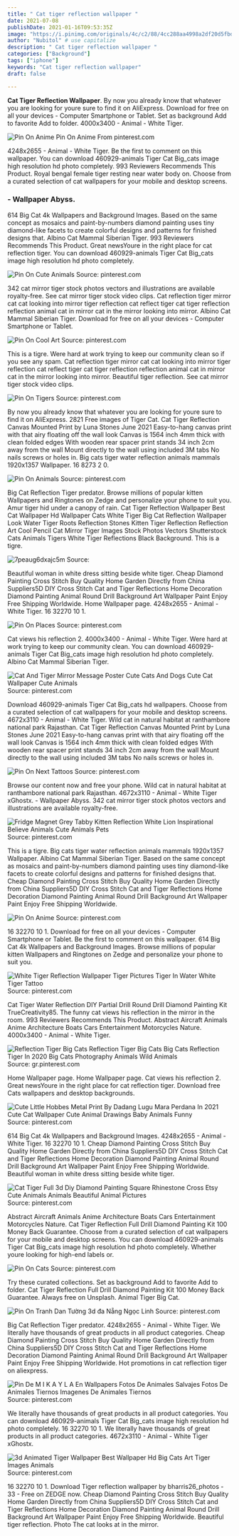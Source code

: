 ```yaml
---
title: " Cat tiger reflection wallpaper "
date: 2021-07-08
publishDate: 2021-01-16T09:53:35Z
image: "https://i.pinimg.com/originals/4c/c2/88/4cc288aa4998a2df20d5fbd1b6d5d258.jpg"
author: "Nubitol" # use capitalize
description: " Cat tiger reflection wallpaper "
categories: ["Background"]
tags: ["iphone"]
keywords: "Cat tiger reflection wallpaper"
draft: false

---
```



**Cat Tiger Reflection Wallpaper**. By now you already know that whatever you are looking for youre sure to find it on AliExpress. Download for free on all your devices - Computer Smartphone or Tablet. Set as background Add to favorite Add to folder. 4000x3400 - Animal - White Tiger.

![Pin On Anime](https://i.pinimg.com/736x/8f/ba/90/8fba905e23fdc1c1a137c8d81e632b9c.jpg "Pin On Anime")
Pin On Anime From pinterest.com


4248x2655 - Animal - White Tiger. Be the first to comment on this wallpaper. You can download 460929-animals Tiger Cat Big_cats image high resolution hd photo completely. 993 Reviewers Recommends This Product. Royal bengal female tiger resting near water body on. Choose from a curated selection of cat wallpapers for your mobile and desktop screens.

### - Wallpaper Abyss.

614 Big Cat 4k Wallpapers and Background Images. Based on the same concept as mosaics and paint-by-numbers diamond painting uses tiny diamond-like facets to create colorful designs and patterns for finished designs that. Albino Cat Mammal Siberian Tiger. 993 Reviewers Recommends This Product. Great newsYoure in the right place for cat reflection tiger. You can download 460929-animals Tiger Cat Big_cats image high resolution hd photo completely.


![Pin On Cute Animals](https://i.pinimg.com/originals/66/9a/30/669a306016bc130875d5e55bdf788073.jpg "Pin On Cute Animals")
Source: pinterest.com

342 cat mirror tiger stock photos vectors and illustrations are available royalty-free. See cat mirror tiger stock video clips. Cat reflection tiger mirror cat cat looking into mirror tiger reflection cat reflect tiger cat tiger reflection reflection animal cat in mirror cat in the mirror looking into mirror. Albino Cat Mammal Siberian Tiger. Download for free on all your devices - Computer Smartphone or Tablet.

![Pin On Cool Art](https://i.pinimg.com/originals/0e/a5/b4/0ea5b4aaaeb762387a898550b7a2df7a.jpg "Pin On Cool Art")
Source: pinterest.com

This is a tigre. Were hard at work trying to keep our community clean so if you see any spam. Cat reflection tiger mirror cat cat looking into mirror tiger reflection cat reflect tiger cat tiger reflection reflection animal cat in mirror cat in the mirror looking into mirror. Beautiful tiger reflection. See cat mirror tiger stock video clips.

![Pin On Tigers](https://i.pinimg.com/originals/60/42/55/604255865649a97d9b7002a4b3346c5c.jpg "Pin On Tigers")
Source: pinterest.com

By now you already know that whatever you are looking for youre sure to find it on AliExpress. 2821 Free images of Tiger Cat. Cat Tiger Reflection Canvas Mounted Print by Luna Stones June 2021 Easy-to-hang canvas print with that airy floating off the wall look Canvas is 1564 inch 4mm thick with clean folded edges With wooden rear spacer print stands 34 inch 2cm away from the wall Mount directly to the wall using included 3M tabs No nails screws or holes in. Big cats tiger water reflection animals mammals 1920x1357 Wallpaper. 16 8273 2 0.

![Pin On Animals](https://i.pinimg.com/originals/c3/25/a6/c325a6e8387ca5bd871f4268028eca66.jpg "Pin On Animals")
Source: pinterest.com

Big Cat Reflection Tiger predator. Browse millions of popular kitten Wallpapers and Ringtones on Zedge and personalize your phone to suit you. Amur tiger hid under a canopy of rain. Cat Tiger Reflection Wallpaper Best Cat Wallpaper Hd Wallpaper Cats White Tiger Big Cat Reflection Wallpaper Look Water Tiger Roots Reflection Stones Kitten Tiger Reflection Reflection Art Cool Pencil Cat Mirror Tiger Images Stock Photos Vectors Shutterstock Cats Animals Tigers White Tiger Reflections Black Background. This is a tigre.

![7peaug6dxajc5m](https://i.pinimg.com/originals/5c/96/d0/5c96d04ceb10030bcc650606bc24d5f5.jpg "7peaug6dxajc5m")
Source: 

Beautiful woman in white dress sitting beside white tiger. Cheap Diamond Painting Cross Stitch Buy Quality Home Garden Directly from China Suppliers5D DIY Cross Stitch Cat and Tiger Reflections Home Decoration Diamond Painting Animal Round Drill Background Art Wallpaper Paint Enjoy Free Shipping Worldwide. Home Wallpaper page. 4248x2655 - Animal - White Tiger. 16 32270 10 1.

![Pin On Places](https://i.pinimg.com/474x/20/30/22/2030227203fb0be1c32f2ed127b26f65.jpg "Pin On Places")
Source: pinterest.com

Cat views his reflection 2. 4000x3400 - Animal - White Tiger. Were hard at work trying to keep our community clean. You can download 460929-animals Tiger Cat Big_cats image high resolution hd photo completely. Albino Cat Mammal Siberian Tiger.

![Cat And Tiger Mirror Message Poster Cute Cats And Dogs Cute Cat Wallpaper Cute Animals](https://i.pinimg.com/564x/36/30/71/3630712a59cd47fb7006292c15acbf4a.jpg "Cat And Tiger Mirror Message Poster Cute Cats And Dogs Cute Cat Wallpaper Cute Animals")
Source: pinterest.com

Download 460929-animals Tiger Cat Big_cats hd wallpapers. Choose from a curated selection of cat wallpapers for your mobile and desktop screens. 4672x3110 - Animal - White Tiger. Wild cat in natural habitat at ranthambore national park Rajasthan. Cat Tiger Reflection Canvas Mounted Print by Luna Stones June 2021 Easy-to-hang canvas print with that airy floating off the wall look Canvas is 1564 inch 4mm thick with clean folded edges With wooden rear spacer print stands 34 inch 2cm away from the wall Mount directly to the wall using included 3M tabs No nails screws or holes in.

![Pin On Next Tattoos](https://i.pinimg.com/474x/8a/a0/68/8aa0685557fe1accf8d5412b9e48dc7a.jpg "Pin On Next Tattoos")
Source: pinterest.com

Browse our content now and free your phone. Wild cat in natural habitat at ranthambore national park Rajasthan. 4672x3110 - Animal - White Tiger xGhostx. - Wallpaper Abyss. 342 cat mirror tiger stock photos vectors and illustrations are available royalty-free.

![Fridge Magnet Grey Tabby Kitten Reflection White Lion Inspirational Believe Animals Cute Animals Pets](https://i.pinimg.com/originals/f3/8d/6f/f38d6faa07a647496e27f96b321fda4b.jpg "Fridge Magnet Grey Tabby Kitten Reflection White Lion Inspirational Believe Animals Cute Animals Pets")
Source: pinterest.com

This is a tigre. Big cats tiger water reflection animals mammals 1920x1357 Wallpaper. Albino Cat Mammal Siberian Tiger. Based on the same concept as mosaics and paint-by-numbers diamond painting uses tiny diamond-like facets to create colorful designs and patterns for finished designs that. Cheap Diamond Painting Cross Stitch Buy Quality Home Garden Directly from China Suppliers5D DIY Cross Stitch Cat and Tiger Reflections Home Decoration Diamond Painting Animal Round Drill Background Art Wallpaper Paint Enjoy Free Shipping Worldwide.

![Pin On Anime](https://i.pinimg.com/736x/8f/ba/90/8fba905e23fdc1c1a137c8d81e632b9c.jpg "Pin On Anime")
Source: pinterest.com

16 32270 10 1. Download for free on all your devices - Computer Smartphone or Tablet. Be the first to comment on this wallpaper. 614 Big Cat 4k Wallpapers and Background Images. Browse millions of popular kitten Wallpapers and Ringtones on Zedge and personalize your phone to suit you.

![White Tiger Reflection Wallpaper Tiger Pictures Tiger In Water White Tiger Tattoo](https://i.pinimg.com/originals/a5/42/83/a54283323702c908d7ee6984f1bb0409.jpg "White Tiger Reflection Wallpaper Tiger Pictures Tiger In Water White Tiger Tattoo")
Source: pinterest.com

Cat Tiger Water Reflection DIY Partial Drill Round Drill Diamond Painting Kit TrueCreativity85. The funny cat views his reflection in the mirror in the room. 993 Reviewers Recommends This Product. Abstract Aircraft Animals Anime Architecture Boats Cars Entertainment Motorcycles Nature. 4000x3400 - Animal - White Tiger.

![Reflection Tiger Big Cats Reflection Tiger Big Cats Big Cats Reflection Tiger In 2020 Big Cats Photography Animals Wild Animals](https://i.pinimg.com/originals/82/9c/cb/829ccb99763dda20764b1b0095c09ef5.jpg "Reflection Tiger Big Cats Reflection Tiger Big Cats Big Cats Reflection Tiger In 2020 Big Cats Photography Animals Wild Animals")
Source: gr.pinterest.com

Home Wallpaper page. Home Wallpaper page. Cat views his reflection 2. Great newsYoure in the right place for cat reflection tiger. Download free Cats wallpapers and desktop backgrounds.

![Cute Little Hobbes Metal Print By Dadang Lugu Mara Perdana In 2021 Cute Cat Wallpaper Cute Animal Drawings Baby Animals Funny](https://i.pinimg.com/736x/ae/69/11/ae6911a400d9f42fb4990f166883a534.jpg "Cute Little Hobbes Metal Print By Dadang Lugu Mara Perdana In 2021 Cute Cat Wallpaper Cute Animal Drawings Baby Animals Funny")
Source: pinterest.com

614 Big Cat 4k Wallpapers and Background Images. 4248x2655 - Animal - White Tiger. 16 32270 10 1. Cheap Diamond Painting Cross Stitch Buy Quality Home Garden Directly from China Suppliers5D DIY Cross Stitch Cat and Tiger Reflections Home Decoration Diamond Painting Animal Round Drill Background Art Wallpaper Paint Enjoy Free Shipping Worldwide. Beautiful woman in white dress sitting beside white tiger.

![Cat Tiger Full 3d Diy Diamond Painting Square Rhinestone Cross Etsy Cute Animals Animals Beautiful Animal Pictures](https://i.pinimg.com/originals/07/45/ad/0745ad7a3a1090ad71d760d9a949672e.jpg "Cat Tiger Full 3d Diy Diamond Painting Square Rhinestone Cross Etsy Cute Animals Animals Beautiful Animal Pictures")
Source: pinterest.com

Abstract Aircraft Animals Anime Architecture Boats Cars Entertainment Motorcycles Nature. Cat Tiger Reflection Full Drill Diamond Painting Kit 100 Money Back Guarantee. Choose from a curated selection of cat wallpapers for your mobile and desktop screens. You can download 460929-animals Tiger Cat Big_cats image high resolution hd photo completely. Whether youre looking for high-end labels or.

![Pin On Cats](https://i.pinimg.com/474x/bf/95/12/bf9512f46c921d1e25ac63e32306f333.jpg "Pin On Cats")
Source: pinterest.com

Try these curated collections. Set as background Add to favorite Add to folder. Cat Tiger Reflection Full Drill Diamond Painting Kit 100 Money Back Guarantee. Always free on Unsplash. Animal Tiger Big Cat.

![Pin On Tranh Dan Tường 3d đa Nẵng Ngọc Linh](https://i.pinimg.com/originals/96/b3/dc/96b3dc378ff414b7c61d403089ea8c0a.jpg "Pin On Tranh Dan Tường 3d đa Nẵng Ngọc Linh")
Source: pinterest.com

Big Cat Reflection Tiger predator. 4248x2655 - Animal - White Tiger. We literally have thousands of great products in all product categories. Cheap Diamond Painting Cross Stitch Buy Quality Home Garden Directly from China Suppliers5D DIY Cross Stitch Cat and Tiger Reflections Home Decoration Diamond Painting Animal Round Drill Background Art Wallpaper Paint Enjoy Free Shipping Worldwide. Hot promotions in cat reflection tiger on aliexpress.

![Pin De M I K A Y L A En Wallpapers Fotos De Animales Salvajes Fotos De Animales Tiernos Imagenes De Animales Tiernos](https://i.pinimg.com/736x/6f/de/b1/6fdeb182dbaa5e12df5b44171de33c95.jpg "Pin De M I K A Y L A En Wallpapers Fotos De Animales Salvajes Fotos De Animales Tiernos Imagenes De Animales Tiernos")
Source: pinterest.com

We literally have thousands of great products in all product categories. You can download 460929-animals Tiger Cat Big_cats image high resolution hd photo completely. 16 32270 10 1. We literally have thousands of great products in all product categories. 4672x3110 - Animal - White Tiger xGhostx.

![3d Animated Tiger Wallpaper Best Wallpaper Hd Big Cats Art Tiger Images Animals](https://i.pinimg.com/originals/4c/c2/88/4cc288aa4998a2df20d5fbd1b6d5d258.jpg "3d Animated Tiger Wallpaper Best Wallpaper Hd Big Cats Art Tiger Images Animals")
Source: pinterest.com

16 32270 10 1. Download Tiger reflection wallpaper by bharris26_photos - 33 - Free on ZEDGE now. Cheap Diamond Painting Cross Stitch Buy Quality Home Garden Directly from China Suppliers5D DIY Cross Stitch Cat and Tiger Reflections Home Decoration Diamond Painting Animal Round Drill Background Art Wallpaper Paint Enjoy Free Shipping Worldwide. Beautiful tiger reflection. Photo The cat looks at in the mirror.

